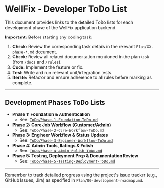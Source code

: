 # WellFix - Developer ToDo List

This document provides links to the detailed ToDo lists for each development phase of the WellFix application backend.

**Important:** Before starting any coding task:
1.  **Check:** Review the corresponding task details in the relevant `Plan/XX-phase-*.md` document.
2.  **Check:** Review all related documentation mentioned in the plan task (from `/docs` and `/rules`).
3.  **Code:** Implement the feature or fix.
4.  **Test:** Write and run relevant unit/integration tests.
5.  **Iterate:** Refactor and ensure adherence to all rules before marking as complete.

---

## Development Phases ToDo Lists

*   **Phase 1: Foundation & Authentication**
    *   See: [`ToDo/Phase-1-Foundation-ToDo.md`](./Phase-1-Foundation-ToDo.md)
*   **Phase 2: Core Job Workflow (Customer/Admin)**
    *   See: [`ToDo/Phase-2-Core-Workflow-ToDo.md`](./Phase-2-Core-Workflow-ToDo.md)
*   **Phase 3: Engineer Workflow & Status Updates**
    *   See: [`ToDo/Phase-3-Engineer-Workflow-ToDo.md`](./Phase-3-Engineer-Workflow-ToDo.md)
*   **Phase 4: Admin Tools, Ratings & Polish**
    *   See: [`ToDo/Phase-4-Admin-Polish-ToDo.md`](./Phase-4-Admin-Polish-ToDo.md)
*   **Phase 5: Testing, Deployment Prep & Documentation Review**
    *   See: [`ToDo/Phase-5-Testing-Deployment-ToDo.md`](./Phase-5-Testing-Deployment-ToDo.md)

---

Remember to track detailed progress using the project's issue tracker (e.g., GitHub Issues, Jira) as specified in `Plan/00-development-roadmap.md`. 